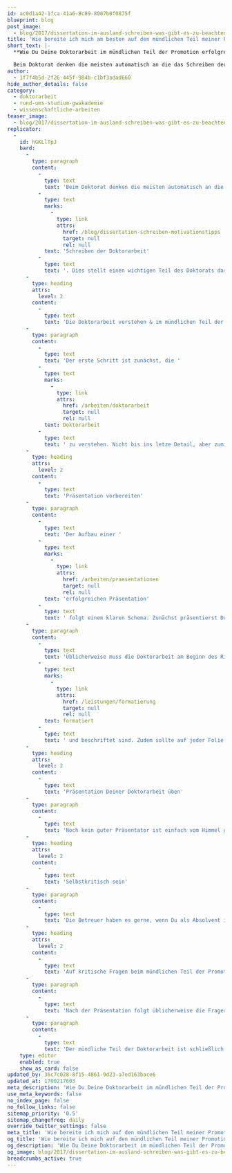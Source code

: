 ```yaml
---
id: ac0d1a42-1fca-41a6-8c89-8007b0f0875f
blueprint: blog
post_image:
  - blog/2017/dissertation-im-ausland-schreiben-was-gibt-es-zu-beachten/doktorarbeit-erfolgreich.png
title: 'Wie bereite ich mich am besten auf den mündlichen Teil meiner Promotion vor?'
short_text: |-
  **Wie Du Deine Doktorarbeit im mündlichen Teil der Promotion erfolgreich verteidigst & weitere Tipps vom akademischen Ghostwriter.**

  Beim Doktorat denken die meisten automatisch an die das Schreiben der Doktorarbeit. Dies stellt einen wichtigen Teil des Doktorats dar, allerdings gehört auch die Dissertationsverteidigung, der mündliche Teil der Promotion, dazu. Die Vorbereitung auf diese Prüfung birgt einige Tücken. Dieser Artikel bereitet Dich auf das Rigorosum vor und gibt Antworten auf offene Fragen...
author:
  - 1f7f4b5d-2f26-445f-984b-c1bf3adad660
hide_author_details: false
category:
  - doktorarbeit
  - rund-ums-studium-gwakademie
  - wissenschaftliche-arbeiten
teaser_image:
  - blog/2017/dissertation-im-ausland-schreiben-was-gibt-es-zu-beachten/doktorarbeit-erfolgreich.png
replicator:
  -
    id: hGKLlTpJ
    bard:
      -
        type: paragraph
        content:
          -
            type: text
            text: 'Beim Doktorat denken die meisten automatisch an die das '
          -
            type: text
            marks:
              -
                type: link
                attrs:
                  href: /blog/dissertation-schreiben-motivationstipps
                  target: null
                  rel: null
            text: 'Schreiben der Doktorarbeit'
          -
            type: text
            text: '. Dies stellt einen wichtigen Teil des Doktorats dar, allerdings gehört auch die Dissertationsverteidigung, der mündliche Teil der Promotion, dazu. Die Vorbereitung auf diese Prüfung birgt einige Tücken. Dieser Artikel bereitet Dich auf das Rigorosum vor und gibt Antworten auf offene Fragen.'
      -
        type: heading
        attrs:
          level: 2
        content:
          -
            type: text
            text: 'Die Doktorarbeit verstehen & im mündlichen Teil der Promotion verständlich erklären können'
      -
        type: paragraph
        content:
          -
            type: text
            text: 'Der erste Schritt ist zunächst, die '
          -
            type: text
            marks:
              -
                type: link
                attrs:
                  href: /arbeiten/doktorarbeit
                  target: null
                  rel: null
            text: Doktorarbeit
          -
            type: text
            text: ' zu verstehen. Nicht bis ins letze Detail, aber zumindest die wichtigsten Aspekte sollte man wissen und auch in wenigen, verständlichen Sätzen erklären können – Dies gilt insbesondere für Forschungsfragen, Theorie und Methode. Essentiell im Zuge des mündlichen Teils der Promotion ist es, in Bezug auf das Doktorarbeitsthema so kompetent wie möglich zu wirken. Teil dieser Kompetenz ist es, komplexe Aspekte möglichst einfach auch für Laien erklären zu können.'
      -
        type: heading
        attrs:
          level: 2
        content:
          -
            type: text
            text: 'Präsentation vorbereiten'
      -
        type: paragraph
        content:
          -
            type: text
            text: 'Der Aufbau einer '
          -
            type: text
            marks:
              -
                type: link
                attrs:
                  href: /arbeiten/praesentationen
                  target: null
                  rel: null
            text: 'erfolgreichen Präsentation'
          -
            type: text
            text: ' folgt einem klaren Schema: Zunächst präsentierst Du einen kleinen Überblick über den Inhalt der Präsentation, dann Thema und Forschungsfrage, Theorie, Methode und Ergebnisse. Der Schluss sollte die Klammer zur Ausgangsfrage so gut wie möglich schließen. Achte darauf, dass die Argumentation nicht widersprüchlich ist. Fast genauso wichtig wie der Inhalt der Präsentation ist der Präsentationsstil. Ein professionelles akademisches Coaching kann hier Abhilfe schaffen.'
      -
        type: paragraph
        content:
          -
            type: text
            text: 'Üblicherweise muss die Doktorarbeit am Beginn des Rigorosums mündlich präsentiert werden. Dazu hast Du in der Regel rund 15 Minuten Zeit. In diesen 15 Minuten solltest Du die wichtigsten inhaltlichen Eckpunkte der Doktorarbeit rüberbringen. Darüber hinaus muss die Präsentation aber auch gewissen formalen Kriterien entsprechen. Dazu gehören einerseits unterstützende Medien (z.b. Powerpoint Folien), zum anderen aber auch Aufbau und Struktur, Präsentationsstil und Visualisierung. In Bezug auf die Folien solltest Du darauf achten, dass die Schriftgröße nicht zu groß und nicht zu klein ist, dass Grafiken '
          -
            type: text
            marks:
              -
                type: link
                attrs:
                  href: /leistungen/formatierung
                  target: null
                  rel: null
            text: formatiert
          -
            type: text
            text: ' und beschriftet sind. Zudem sollte auf jeder Folie eine Quelle angegeben werden. Dabei sollte die Stimme nicht zu laut und zu leise sein, der Blickkontakt mit dem Publikum gehalten werden und nicht „abgelesen“ werden. Achte darauf, möglichst frei zu sprechen.'
      -
        type: heading
        attrs:
          level: 2
        content:
          -
            type: text
            text: 'Präsentation Deiner Doktorarbeit üben'
      -
        type: paragraph
        content:
          -
            type: text
            text: 'Noch kein guter Präsentator ist einfach vom Himmel gefallen. Insbesondere dann, wenn die Präsentation auf fremder Sprache gehalten wird, z.b. auf Englisch, solltest Du die Präsentation ruhig auch vor dem Spiegel üben. Das schafft Sicherheit und inhaltliche Kompetenz.'
      -
        type: heading
        attrs:
          level: 2
        content:
          -
            type: text
            text: 'Selbstkritisch sein'
      -
        type: paragraph
        content:
          -
            type: text
            text: 'Die Betreuer haben es gerne, wenn Du als Absolvent in der Lage bist, Deine Forschung kritisch zu reflektieren. Das solltest Du auch in Deiner Präsentation zeigen, indem Du zum Schluss auf offene Fragen und Forschungsgrenzen Deines Projektes eingehst. Welche Aspekte konntest Du beispielsweise aus Zeit- oder Personalgründen, aber auch aufgrund fehlender Ressourcen, in Deiner Doktorarbeit nicht beantworten?'
      -
        type: heading
        attrs:
          level: 2
        content:
          -
            type: text
            text: 'Auf kritische Fragen beim mündlichen Teil der Promotion vorbereiten'
      -
        type: paragraph
        content:
          -
            type: text
            text: 'Nach der Präsentation folgt üblicherweise die Fragerunde, in der Betreuer und Zweitbetreuer kritische Fragen stellen. Viele dieser Fragen kann man schon in seiner Präsentation mit der Selbstreflexion vorwegnehmen. Dennoch solltest du Dir vorab überlegen, welche Fragen der Betreuer stellen könnte und gleichzeitig einen Plan entwickeln, wie Du auf diese Fragen antwortest.'
      -
        type: paragraph
        content:
          -
            type: text
            text: 'Der mündliche Teil der Doktorarbeit ist schließlich nicht zu unterschätzen – was viele jedoch tun. Wenn Du diese Tips beachtest, sollte diese Übung jedoch leicht von der Hand gehen.'
    type: editor
    enabled: true
    show_as_card: false
updated_by: 36c7c028-8f15-4861-9d23-a7ed163bace6
updated_at: 1700217603
meta_description: 'Wie Du Deine Doktorarbeit im mündlichen Teil der Promotion erfolgreich verteidigst & weitere Tipps vom akademischen Ghostwriter.'
use_meta_keywords: false
no_index_page: false
no_follow_links: false
sitemap_priority: '0.5'
sitemap_changefreq: daily
override_twitter_settings: false
meta_title: 'Wie bereite ich mich auf den mündlichen Teil meiner Promotion vor?'
og_title: 'Wie bereite ich mich auf den mündlichen Teil meiner Promotion vor?'
og_description: 'Wie Du Deine Doktorarbeit im mündlichen Teil der Promotion erfolgreich verteidigst & weitere Tipps vom akademischen Ghostwriter.'
og_image: blog/2017/dissertation-im-ausland-schreiben-was-gibt-es-zu-beachten/doktorarbeit-erfolgreich.png
breadcrumbs_active: true
---
```

